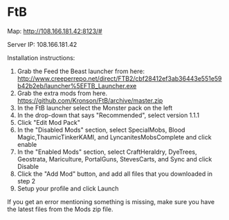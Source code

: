 FtB
===

Map: http://108.166.181.42:8123/#

Server IP: 108.166.181.42

Installation instructions:

1. Grab the Feed the Beast launcher from here: http://www.creeperrepo.net/direct/FTB2/cbf28412ef3ab36443e551e59b42b2eb/launcher%5EFTB_Launcher.exe
2. Grab the extra mods from here. https://github.com/Kronson/FtB/archive/master.zip
3. In the FtB launcher select the Monster pack on the left
4. In the drop-down that says "Recommended", select version 1.1.1
5. Click "Edit Mod Pack"
6. In the "Disabled Mods" section, select SpecialMobs, Blood Magic,ThaumicTinkerKAMI, and LyncanitesMobsComplete and click enable
7. In the "Enabled Mods" section, select CraftHeraldry, DyeTrees, Geostrata, Mariculture, PortalGuns, StevesCarts, and Sync and click Disable
8. Click the "Add Mod" button, and add all files that you downloaded in step 2
9. Setup your profile and click Launch


If you get an error mentioning something is missing, make sure you have the latest files from the Mods zip file.

